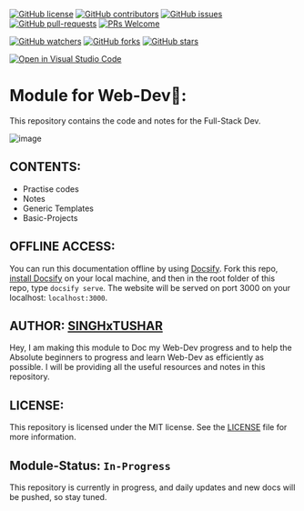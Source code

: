[![GitHub license](https://img.shields.io/github/license/SINGHxTUSHAR/WebDev-SINGHxTUSHAR.svg)](https://github.com/SINGHxTUSHAR/WebDev-SINGHxTUSHAR/blob/master/LICENSE)
[![GitHub contributors](https://img.shields.io/github/contributors/SINGHxTUSHAR/WebDev-SINGHxTUSHAR.svg)](https://GitHub.com/SINGHxTUSHAR/WebDev-SINGHxTUSHAR/graphs/contributors/)
[![GitHub issues](https://img.shields.io/github/issues/SINGHxTUSHAR/WebDev-SINGHxTUSHAR.svg)](https://GitHub.com/SINGHxTUSHAR/WebDev-SINGHxTUSHAR/issues/)
[![GitHub pull-requests](https://img.shields.io/github/issues-pr/SINGHxTUSHAR/WebDev-SINGHxTUSHAR.svg)](https://GitHub.com/SINGHxTUSHAR/WebDev-SINGHxTUSHAR/pulls/)
[![PRs Welcome](https://img.shields.io/badge/PRs-welcome-brightgreen.svg?style=flat-square)](http://makeapullrequest.com)


[![GitHub watchers](https://img.shields.io/github/watchers/SINGHxTUSHAR/WebDev-SINGHxTUSHAR.svg?style=social&label=Watch&maxAge=2592000)](https://GitHub.com/SINGHxTUSHAR/WebDev-SINGHxTUSHAR/watchers/)
[![GitHub forks](https://img.shields.io/github/forks/SINGHxTUSHAR/WebDev-SINGHxTUSHAR.svg?style=social&label=Fork&maxAge=2592000)](https://GitHub.com/SINGHxTUSHAR/WebDev-SINGHxTUSHAR/network/)
[![GitHub stars](https://img.shields.io/github/stars/SINGHxTUSHAR/WebDev-SINGHxTUSHAR.svg?style=social&label=Star&maxAge=2592000)](https://GitHub.com/SINGHxTUSHAR/WebDev-SINGHxTUSHAR/stargazers/)

[![Open in Visual Studio Code](https://img.shields.io/static/v1?logo=visualstudiocode&label=&message=Open%20in%20Visual%20Studio%20Code&labelColor=2c2c32&color=007acc&logoColor=007acc)](https://open.vscode.dev/SINGHxTUSHAR/WebDev-SINGHxTUSHAR)


# Module for Web-Dev🌟: 
This repository contains the code and notes for the Full-Stack Dev.

![image](https://github.com/SINGHxTUSHAR/WebDev-SINGHxTUSHAR/assets/113624520/340d87ba-1534-4262-a0bf-5dcba68aaf0f)


## CONTENTS:
* Practise codes
* Notes
* Generic Templates
* Basic-Projects

## OFFLINE ACCESS:
You can run this documentation offline by using [Docsify](https://docsify.js.org/#/). Fork this repo, [install Docsify](https://docsify.js.org/#/quickstart) on your local machine, and then in the root folder of this repo, type `docsify serve`. The website will be served on port 3000 on your localhost: `localhost:3000`.

## AUTHOR: <a href="https://github.com/SINGHxTUSHAR">SINGHxTUSHAR</a>
Hey, I am making this module to Doc my Web-Dev progress and to help the Absolute beginners to progress and learn Web-Dev as efficiently as possible. I will be providing all the useful resources and notes in this repository.

## LICENSE:
This repository is licensed under the MIT license. See the <a href="https://github.com/SINGHxTUSHAR/WebDev-SINGHxTUSHAR/blob/main/LICENSE">LICENSE</a>  file for more information.

## Module-Status:  `In-Progress`
This repository is currently in progress, and daily updates and new docs will be pushed, so stay tuned.


